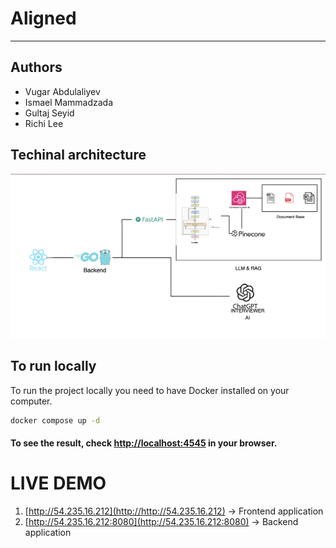 # Aligned

-------

## Authors

- Vugar Abdulaliyev
- Ismael Mammadzada
- Gultaj Seyid
- Richi Lee

## Techinal architecture
![architecture](<assets/Screenshot 2024-11-10 at 09.28.25.png>)

## To run locally
To run the project locally you need to have Docker installed on your computer.
```bash
docker compose up -d
```

#### To see the result, check [http://localhost:4545](http://localhost:4545) in your browser.

# LIVE DEMO
1. [http://54.235.16.212](http://http://54.235.16.212) -> Frontend application
2. [http://54.235.16.212:8080](http://54.235.16.212:8080) -> Backend application